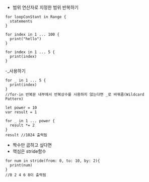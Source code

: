 - 범위 연산자로 지정한 범위 반복하기
```
for loopConStant in Range {
  statements
}
```
```
for index in 1 ... 100 {
  print("hello")
}
```
```
for index in 1 ... 5 {
  print(index)
}
```
-_사용하기
```
for _ in 1 ... 5 {
  print(index)
}
//for-in 반복문 내부에서 반복상수를 사용하지 않는다면 _로 바꿔줌(Wildcard Pattern)
```

```
let power = 10
var result = 1

for _ in 1 ... power {
  result *= 2
}
result //1024 출력됨
```

- 짝수만 곱하고 싶다면
- 핵심은 stride함수
```
for num in stride(from: 0, to: 10, by: 2){
  print(num)
}
//0 2 4 6 8이 출력됨
```

